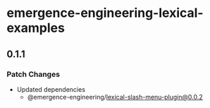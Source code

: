 # emergence-engineering-lexical-examples

## 0.1.1

### Patch Changes

- Updated dependencies
  - @emergence-engineering/lexical-slash-menu-plugin@0.0.2
